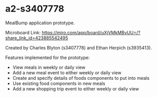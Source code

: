 # a2-s3407778


MealBump application prototype. 

Microboard Link: https://miro.com/app/board/uXjVMkMBvUU=/?share_link_id=423885542495

Created by Charles Blyton (s3407778) and Ethan Herpich (s3935413).

Features implemented for the prototype:
- View meals in weekly or daily view
- Add a new meal event to either weekly or daily view
- Create and specify details of foods components to put into meals
- Use existing food components in new meals
- Add a new shopping trip event to either weekly or daily view
